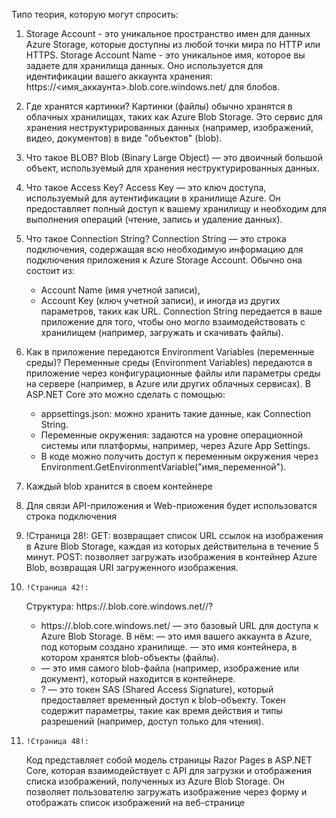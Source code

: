 Типо теория, которую могут спросить:
1) 	Storage Account - это уникальное пространство имен для данных Azure Storage, которые доступны 
из любой точки мира по HTTP или HTTPS.
	Storage Account Name -  это уникальное имя, которое вы задаете для хранилища данных. 
Оно используется для идентификации вашего аккаунта хранения:
	https://<имя_аккаунта>.blob.core.windows.net/ для блобов.

2)	Где хранятся картинки?
	Картинки (файлы) обычно хранятся в облачных хранилищах, таких как Azure Blob Storage. 
Это сервис для хранения неструктурированных данных (например, изображений, видео, документов) 
в виде "объектов" (blob).

3)	Что такое BLOB?
	Blob (Binary Large Object) — это двоичный большой объект, используемый для хранения 
неструктурированных данных.

4)	Что такое Access Key?
	Access Key — это ключ доступа, используемый для аутентификации в хранилище Azure. 
Он предоставляет полный доступ к вашему хранилищу и необходим для выполнения операций
(чтение, запись и удаление данных).

5)	Что такое Connection String?
	Connection String — это строка подключения, содержащая всю необходимую информацию для 
подключения приложения к Azure Storage Account. Обычно она состоит из:
	- Account Name (имя учетной записи),
	- Account Key (ключ учетной записи), и иногда из других параметров, таких как URL.
Connection String передается в ваше приложение для того, чтобы оно могло взаимодействовать 
с хранилищем (например, загружать и скачивать файлы).

6) 	Как в приложение передаются Environment Variables (переменные среды)?
	Переменные среды (Environment Variables) передаются в приложение через конфигурационные 
файлы или параметры среды на сервере (например, в Azure или других облачных сервисах).
	В ASP.NET Core это можно сделать с помощью:
	- appsettings.json: можно хранить такие данные, как Connection String.
	- Переменные окружения: задаются на уровне операционной системы или платформы, 
например, через Azure App Settings.
	- В коде можно получить доступ к переменным окружения через 
Environment.GetEnvironmentVariable("имя_переменной").

7)	Каждый blob хранится в своем контейнере

8)	Для связи API-приложения и Web-приожения будет использоватся строка подключения

9) 	!Страница 28!:
	GET: возвращает список URL ссылок на изображения в Azure Blob Storage, каждая из которых действительна 
в течение 5 минут.
	POST: позволяет загружать изображения в контейнер Azure Blob, возвращая URI загруженного 
изображения.

10) 	!Страница 42!:
	Структура:
	https://<account-name>.blob.core.windows.net/<container-name>/<blob-name>?<sas-token>
	- https://<account-name>.blob.core.windows.net/ — это базовый URL для доступа к Azure Blob Storage. В нём:
		<account-name> — это имя вашего аккаунта в Azure, под которым создано хранилище.
		<container-name> — это имя контейнера, в котором хранятся blob-объекты (файлы).
	- <blob-name> — это имя самого blob-файла (например, изображение или документ), который 
находится в контейнере.
	- ?<sas-token> — это токен SAS (Shared Access Signature), который предоставляет временный 
доступ к blob-объекту. Токен содержит параметры, такие как время действия и типы разрешений 
(например, доступ только для чтения).

11) 	!Страница 48!:
	Код представляет собой модель страницы Razor Pages в ASP.NET Core, которая взаимодействует 
с API для загрузки и отображения списка изображений, полученных из Azure Blob Storage. Он позволяет
пользователю загружать изображение через форму и отображать список изображений на веб-странице